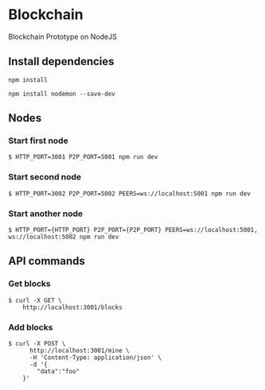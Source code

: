 # Blockchain
Blockchain Prototype on NodeJS

## Install dependencies
```
npm install
```
```
npm install nodemon --save-dev
```
## Nodes

### Start first node
```
$ HTTP_PORT=3001 P2P_PORT=5001 npm run dev
```

### Start second node
```
$ HTTP_PORT=3002 P2P_PORT=5002 PEERS=ws://localhost:5001 npm run dev
```

### Start another node
```
$ HTTP_PORT={HTTP_PORT} P2P_PORT={P2P_PORT} PEERS=ws://localhost:5001, ws://localhost:5002 npm run dev
```

## API commands

### Get blocks
```
$ curl -X GET \
  	http://localhost:3001/blocks
```

### Add blocks
```
$ curl -X POST \
	  http://localhost:3001/mine \
	  -H 'Content-Type: application/json' \
	  -d '{
		"data":"foo"
	}'
```

